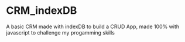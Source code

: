 # CRM_indexDB
A basic CRM made with indexDB to build a CRUD App, made 100% with javascript to challenge my progamming skills
